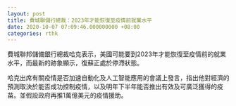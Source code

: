 ```yaml
---
layout: post
title: 費城聯儲行總裁：2023年才能恢復至疫情前就業水平
date: 2020-10-07 07:09:46.000000000 +08:00
categories: rthk
---
```


費城聯邦儲備銀行總裁哈克表示，美國可能要到2023年才能恢復至疫情前的就業水平，而最新的跡象顯示，復蘇正處於停滯狀態。

哈克出席有關疫情是否加速自動化及人工智能應用的會議上發言，指出他對經濟的預測取決於能否成功控制疫情，以及明年下半年能否推出有效及可廣泛獲得的疫苗。並假設政府再推1萬億美元的疫情援助。
